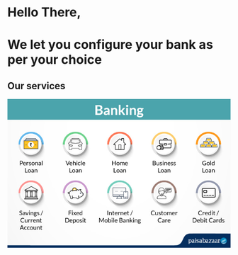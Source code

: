 # Hello There, 
# We let you configure your bank as per your choice

## Our services
![](Banking-Services-in-India.jpg)
